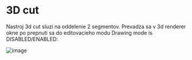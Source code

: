 # 3D cut

Nastroj 3d cut sluzi na oddelenie 2 segmentov. Prevadza sa v 3d renderer okne po prepnuti sa do editovacieho modu Drawing mode is DISABLED/ENABLED:

![image](https://github.com/Medannot/web-platform-annotator-help/assets/8589235/21d20fc3-67f4-4f2f-a2ae-a65df77171e5)
